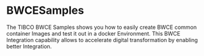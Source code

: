 # BWCESamples

The TIBCO BWCE Samples shows you how to easily create BWCE common container Images and test it out in a docker Environment. 
This BWCE Integration capability allows to accelerate digital transformation by enabling better Integration.
